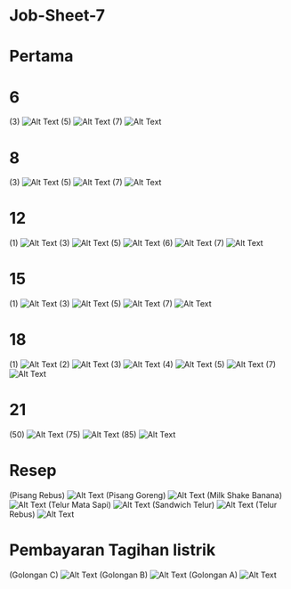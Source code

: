 # Job-Sheet-7
# Pertama
# 6
(3)
![Alt Text](https://github.com/memorezasabana/Job-Sheet-7/blob/master/2019-08-23%20(5).png)
(5)
![Alt Text](https://github.com/memorezasabana/Job-Sheet-7/blob/master/2019-08-23%20(1).png)
(7)
![Alt Text](https://github.com/memorezasabana/Job-Sheet-7/blob/master/2019-08-23%20(2).png)
# 8
(3)
![Alt Text](https://github.com/memorezasabana/Job-Sheet-7/blob/master/3.png)
(5)
![Alt Text](https://github.com/memorezasabana/Job-Sheet-7/blob/master/2019-08-29%20(11).png)
(7)
![Alt Text](https://github.com/memorezasabana/Job-Sheet-7/blob/master/2019-08-29%20(12).png)
# 12
(1)
![Alt Text](https://github.com/memorezasabana/Job-Sheet-7/blob/master/2019-08-29%20(13).png)
(3)
![Alt Text](https://github.com/memorezasabana/Job-Sheet-7/blob/master/2019-08-29%20(14).png)
(5)
![Alt Text](https://github.com/memorezasabana/Job-Sheet-7/blob/master/2019-08-29%20(15).png)
(6)
![Alt Text]( https://github.com/memorezasabana/Job-Sheet-7/blob/master/2019-08-29%20(18).png)
(7)
![Alt Text](https://github.com/memorezasabana/Job-Sheet-7/blob/master/2019-08-29%20(17).png)
# 15
(1)
![Alt Text](
https://github.com/memorezasabana/Job-Sheet-7/blob/master/2019-08-29%20(19).png)
(3)
![Alt Text](https://github.com/memorezasabana/Job-Sheet-7/blob/master/2019-08-29%20(20).png)
(5)
![Alt Text](https://github.com/memorezasabana/Job-Sheet-7/blob/master/2019-08-29%20(21).png)
(7)
![Alt Text](https://github.com/memorezasabana/Job-Sheet-7/blob/master/2019-08-29%20(22).png)
# 18
(1)
![Alt Text](https://github.com/memorezasabana/Job-Sheet-7/blob/master/2019-08-29%20(23).png)
(2)
![Alt Text](https://github.com/memorezasabana/Job-Sheet-7/blob/master/2019-08-29%20(24).png)
(3)
![Alt Text](https://github.com/memorezasabana/Job-Sheet-7/blob/master/2019-08-29%20(25).png)
(4)
![Alt Text](https://github.com/memorezasabana/Job-Sheet-7/blob/master/2019-08-29%20(26).png)
(5)
![Alt Text](https://github.com/memorezasabana/Job-Sheet-7/blob/master/2019-08-29%20(27).png)
(7)
![Alt Text](https://github.com/memorezasabana/Job-Sheet-7/blob/master/2019-08-29%20(28).png)
# 21
(50)
![Alt Text](ttps://github.com/memorezasabana/Job-Sheet-7/blob/master/2019-08-29%20(29).png)
(75)
![Alt Text](https://github.com/memorezasabana/Job-Sheet-7/blob/master/2019-08-29%20(30).png)
(85)
![Alt Text](https://github.com/memorezasabana/Job-Sheet-7/blob/master/2019-08-30.png)
# Resep
(Pisang Rebus)
![Alt Text](https://github.com/memorezasabana/Job-Sheet-7/blob/master/2019-08-29%20(5).png)
(Pisang Goreng)
![Alt Text](https://github.com/memorezasabana/Job-Sheet-7/blob/master/2019-08-29%20(6).png)
(Milk Shake Banana)
![Alt Text](https://github.com/memorezasabana/Job-Sheet-7/blob/master/2019-08-29%20(7).png)
(Telur Mata Sapi)
![Alt Text](https://github.com/memorezasabana/Job-Sheet-7/blob/master/2019-08-29%20(8).png)
(Sandwich Telur)
![Alt Text](https://github.com/memorezasabana/Job-Sheet-7/blob/master/2019-08-29%20(9).png)
(Telur Rebus)
![Alt Text](https://github.com/memorezasabana/Job-Sheet-7/blob/master/2019-08-29%20(10).png)
# Pembayaran Tagihan listrik
(Golongan C)
![Alt Text](https://github.com/memorezasabana/Job-Sheet-7/blob/master/2019-08-29%20(1).png)
(Golongan B)
![Alt Text](https://github.com/memorezasabana/Job-Sheet-7/blob/master/2019-08-29%20(2).png)
(Golongan A)
![Alt Text](https://github.com/memorezasabana/Job-Sheet-7/blob/master/2019-08-29%20(3).png)
